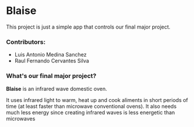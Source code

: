 Blaise
======

This project is just a simple app that controls our final major project.

### Contributors: 
 - Luis Antonio Medina Sanchez
 - Raul Fernando Cervantes Silva

### What's our final major project? 

__Blaise__ is an infrared wave domestic oven.

It uses infrared light to warm, heat up
and cook aliments in short periods of time
(at least faster than microwave conventional ovens).
It also needs much less energy since creating
infrared waves is less energetic than microwaves
